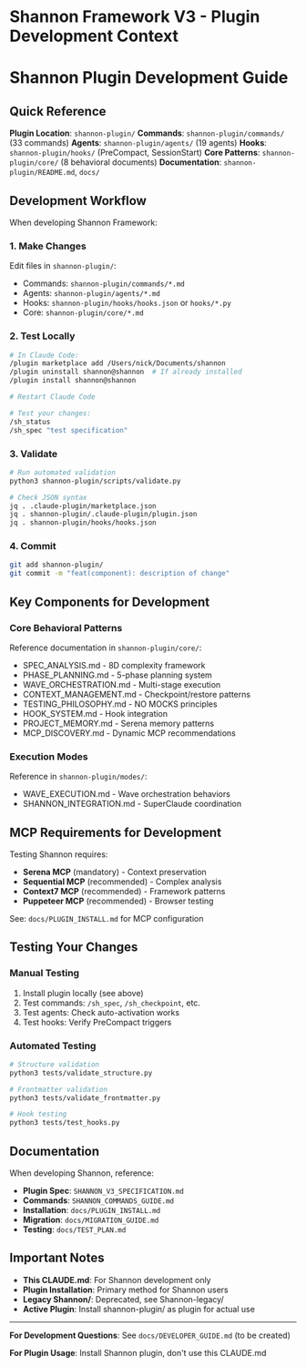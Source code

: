 # Shannon Framework V3 - Plugin Development Context

<!--
  ⚠️ NOTICE: Shannon v3.0.0+ is distributed as a Claude Code PLUGIN

  FOR SHANNON USERS:
  Install via plugin system instead of this CLAUDE.md:
    /plugin marketplace add shannon-framework/shannon
    /plugin install shannon@shannon-framework
  See: docs/PLUGIN_INSTALL.md

  FOR SHANNON DEVELOPERS:
  This file provides development context when working on Shannon itself.
  The plugin source is in shannon-plugin/ directory.
-->

# Shannon Plugin Development Guide

## Quick Reference

**Plugin Location**: `shannon-plugin/`
**Commands**: `shannon-plugin/commands/` (33 commands)
**Agents**: `shannon-plugin/agents/` (19 agents)
**Hooks**: `shannon-plugin/hooks/` (PreCompact, SessionStart)
**Core Patterns**: `shannon-plugin/core/` (8 behavioral documents)
**Documentation**: `shannon-plugin/README.md`, `docs/`

## Development Workflow

When developing Shannon Framework:

### 1. Make Changes
Edit files in `shannon-plugin/`:
- Commands: `shannon-plugin/commands/*.md`
- Agents: `shannon-plugin/agents/*.md`
- Hooks: `shannon-plugin/hooks/hooks.json` or `hooks/*.py`
- Core: `shannon-plugin/core/*.md`

### 2. Test Locally
```bash
# In Claude Code:
/plugin marketplace add /Users/nick/Documents/shannon
/plugin uninstall shannon@shannon  # If already installed
/plugin install shannon@shannon

# Restart Claude Code

# Test your changes:
/sh_status
/sh_spec "test specification"
```

### 3. Validate
```bash
# Run automated validation
python3 shannon-plugin/scripts/validate.py

# Check JSON syntax
jq . .claude-plugin/marketplace.json
jq . shannon-plugin/.claude-plugin/plugin.json
jq . shannon-plugin/hooks/hooks.json
```

### 4. Commit
```bash
git add shannon-plugin/
git commit -m "feat(component): description of change"
```

## Key Components for Development

### Core Behavioral Patterns
Reference documentation in `shannon-plugin/core/`:
- SPEC_ANALYSIS.md - 8D complexity framework
- PHASE_PLANNING.md - 5-phase planning system
- WAVE_ORCHESTRATION.md - Multi-stage execution
- CONTEXT_MANAGEMENT.md - Checkpoint/restore patterns
- TESTING_PHILOSOPHY.md - NO MOCKS principles
- HOOK_SYSTEM.md - Hook integration
- PROJECT_MEMORY.md - Serena memory patterns
- MCP_DISCOVERY.md - Dynamic MCP recommendations

### Execution Modes
Reference in `shannon-plugin/modes/`:
- WAVE_EXECUTION.md - Wave orchestration behaviors
- SHANNON_INTEGRATION.md - SuperClaude coordination

## MCP Requirements for Development

Testing Shannon requires:
- **Serena MCP** (mandatory) - Context preservation
- **Sequential MCP** (recommended) - Complex analysis
- **Context7 MCP** (recommended) - Framework patterns
- **Puppeteer MCP** (recommended) - Browser testing

See: `docs/PLUGIN_INSTALL.md` for MCP configuration

## Testing Your Changes

### Manual Testing
1. Install plugin locally (see above)
2. Test commands: `/sh_spec`, `/sh_checkpoint`, etc.
3. Test agents: Check auto-activation works
4. Test hooks: Verify PreCompact triggers

### Automated Testing
```bash
# Structure validation
python3 tests/validate_structure.py

# Frontmatter validation
python3 tests/validate_frontmatter.py

# Hook testing
python3 tests/test_hooks.py
```

## Documentation

When developing Shannon, reference:
- **Plugin Spec**: `SHANNON_V3_SPECIFICATION.md`
- **Commands**: `SHANNON_COMMANDS_GUIDE.md`
- **Installation**: `docs/PLUGIN_INSTALL.md`
- **Migration**: `docs/MIGRATION_GUIDE.md`
- **Testing**: `docs/TEST_PLAN.md`

## Important Notes

- **This CLAUDE.md**: For Shannon development only
- **Plugin Installation**: Primary method for Shannon users
- **Legacy Shannon/**: Deprecated, see Shannon-legacy/
- **Active Plugin**: Install shannon-plugin/ as plugin for actual use

---

**For Development Questions**: See `docs/DEVELOPER_GUIDE.md` (to be created)

**For Plugin Usage**: Install Shannon plugin, don't use this CLAUDE.md

